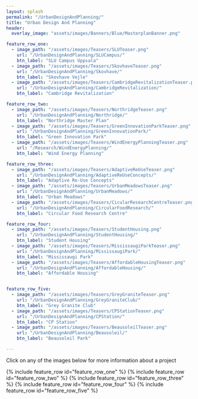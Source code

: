 ```yaml
---
layout: splash
permalink: "/UrbanDesignAndPlanning/"
title: "Urban Design And Planning"
header:
  overlay_image: "assets/images/Banners/Blue/MasterplanBanner.png"

feature_row_one:
  - image_path: "/assets/images/Teasers/SLUTeaser.png"
    url: "/UrbanDesignAndPlanning/SLUCampus/"
    btn_label: "SLU Campus Uppsala"
  - image_path: "/assets/images/Teasers/SkovhaveTeaser.png"
    url: "/UrbanDesignAndPlanning/Skovhave/"
    btn_label: "Skovhave Vejle"
  - image_path: "/assets/images/Teasers/CambridgeRevitalizationTeaser.png"
    url: "/UrbanDesignAndPlanning/CambridgeRevitalization/"
    btn_label: "Cambridge Revitalization"

feature_row_two:
  - image_path: "/assets/images/Teasers/NorthridgeTeaser.png"
    url: "/UrbanDesignAndPlanning/Northridge/"
    btn_label: "Northridge Master Plan"
  - image_path: "/assets/images/Teasers/GreenInnovationParkTeaser.png"
    url: "/UrbanDesignAndPlanning/GreenInnovationPark/"
    btn_label: "Green Innovation Park"
  - image_path: "/assets/images/Teasers/WindEnergyPlanningTeaser.png"
    url: "/Research/WindEnergyPlanning/"
    btn_label: "Wind Energy Planning"

feature_row_three:
  - image_path: "/assets/images/Teasers/AdaptiveReUseTeaser.png"
    url: "/UrbanDesignAndPlanning/AdaptiveReUseConcepts/"
    btn_label: "Adaptive Re-Use Concepts"
  - image_path: "/assets/images/Teasers/UrbanMeadowsTeaser.png"
    url: "/UrbanDesignAndPlanning/UrbanMeadows/"
    btn_label: "Urban Meadows"
  - image_path: "/assets/images/Teasers/CicularResearchCentreTeaser.png"
    url: "/UrbanDesignAndPlanning/CircularFoodResearch/"
    btn_label: "Circular Food Research Centre"

feature_row_four:
  - image_path: "/assets/images/Teasers/StudentHousing.png"
    url: "/UrbanDesignAndPlanning/StudentHousing/"
    btn_label: "Student Housing"
  - image_path: "/assets/images/Teasers/MississaugiParkTeaser.png"
    url: "/UrbanDesignAndPlanning/MississaugiPark/"
    btn_label: "Mississaugi Park"
  - image_path: "/assets/images/Teasers/AffordableHousingTeaser.png"
    url: "/UrbanDesignAndPlanning/AffordableHousing/"
    btn_label: "Affordable Housing"


feature_row_five:
  - image_path: "/assets/images/Teasers/GreyGraniteTeaser.png"
    url: "/UrbanDesignAndPlanning/GreyGraniteClub/"
    btn_label: "Grey Granite Club"
  - image_path: "/assets/images/Teasers/CPStationTeaser.png"
    url: "/UrbanDesignAndPlanning/CPStation/"
    btn_label: "CP Station"
  - image_path: "/assets/images/Teasers/BeausoleilTeaser.png"
    url: "/UrbanDesignAndPlanning/Beausoleil/"
    btn_label: "Beausoleil Park"

---
```


Click on any of the images below for more information about a project

{% include feature_row id="feature_row_one" %}
{% include feature_row id="feature_row_two" %}
{% include feature_row id="feature_row_three" %}
{% include feature_row id="feature_row_four" %}
{% include feature_row id="feature_row_five" %}
